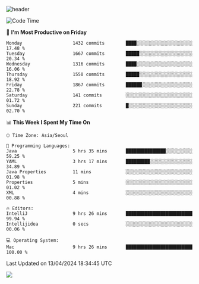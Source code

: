 ![header](https://capsule-render.vercel.app/api?type=Egg&color=timeAuto&height=300&section=header&text=PoPo&fontSize=90&animation=fadeIn)

  <!--START_SECTION:waka-->
![Code Time](http://img.shields.io/badge/Code%20Time-1%2C562%20hrs%206%20mins-blue)

📅 **I'm Most Productive on Friday** 

```text
Monday                   1432 commits        ████░░░░░░░░░░░░░░░░░░░░░   17.48 % 
Tuesday                  1667 commits        █████░░░░░░░░░░░░░░░░░░░░   20.34 % 
Wednesday                1316 commits        ████░░░░░░░░░░░░░░░░░░░░░   16.06 % 
Thursday                 1550 commits        █████░░░░░░░░░░░░░░░░░░░░   18.92 % 
Friday                   1867 commits        ██████░░░░░░░░░░░░░░░░░░░   22.78 % 
Saturday                 141 commits         ░░░░░░░░░░░░░░░░░░░░░░░░░   01.72 % 
Sunday                   221 commits         █░░░░░░░░░░░░░░░░░░░░░░░░   02.70 % 
```


📊 **This Week I Spent My Time On** 

```text
🕑︎ Time Zone: Asia/Seoul

💬 Programming Languages: 
Java                     5 hrs 35 mins       ███████████████░░░░░░░░░░   59.25 % 
YAML                     3 hrs 17 mins       █████████░░░░░░░░░░░░░░░░   34.89 % 
Java Properties          11 mins             ░░░░░░░░░░░░░░░░░░░░░░░░░   01.98 % 
Properties               5 mins              ░░░░░░░░░░░░░░░░░░░░░░░░░   01.02 % 
XML                      4 mins              ░░░░░░░░░░░░░░░░░░░░░░░░░   00.88 % 

🔥 Editors: 
IntelliJ                 9 hrs 26 mins       █████████████████████████   99.94 % 
Intellijidea             0 secs              ░░░░░░░░░░░░░░░░░░░░░░░░░   00.06 % 

💻 Operating System: 
Mac                      9 hrs 26 mins       █████████████████████████   100.00 % 
```


 Last Updated on 13/04/2024 18:34:45 UTC
<!--END_SECTION:waka-->



<img src="https://capsule-render.vercel.app/api?type=Egg&color=timeAuto&height=300&section=footer&text=PoPo&fontSize=90&animation=fadeIn&reversal=true" />
